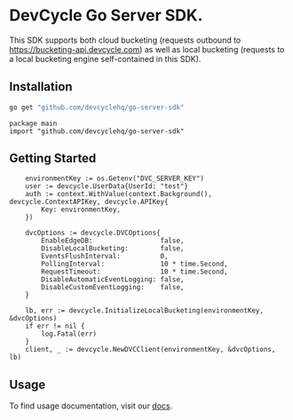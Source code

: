 # DevCycle Go Server SDK.

This SDK supports both cloud bucketing (requests outbound to https://bucketing-api.devcycle.com) as well as local bucketing (requests to a local bucketing engine self-contained in this SDK).

## Installation

```bash
go get "github.com/devcyclehq/go-server-sdk"
```

```golang
package main
import "github.com/devcyclehq/go-server-sdk"
```

## Getting Started

```golang
    environmentKey := os.Getenv("DVC_SERVER_KEY")
	user := devcycle.UserData{UserId: "test"}
	auth := context.WithValue(context.Background(), devcycle.ContextAPIKey, devcycle.APIKey{
		Key: environmentKey,
	})

	dvcOptions := devcycle.DVCOptions{
		EnableEdgeDB:                 false,
		DisableLocalBucketing:        false,
		EventsFlushInterval:          0,
		PollingInterval:              10 * time.Second,
		RequestTimeout:               10 * time.Second,
		DisableAutomaticEventLogging: false,
		DisableCustomEventLogging:    false,
	}

	lb, err := devcycle.InitializeLocalBucketing(environmentKey, &dvcOptions)
	if err != nil {
		log.Fatal(err)
	}
	client, _ := devcycle.NewDVCClient(environmentKey, &dvcOptions, lb)
```

## Usage

To find usage documentation, visit our [docs](https://docs.devcycle.com/docs/sdk/server-side-sdks/go#usage).